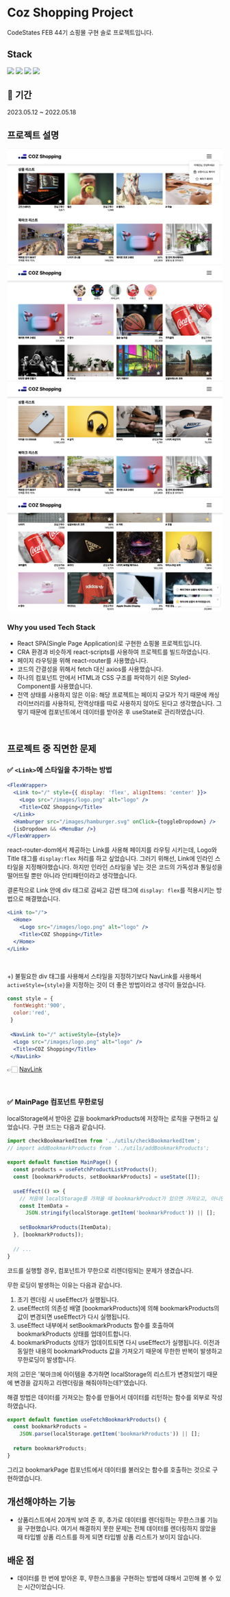 # Coz Shopping Project

CodeStates FEB 44기 쇼핑몰 구현 솔로 프로젝트입니다.

## Stack

<img src="https://img.shields.io/badge/React-61DAFB?style=flat-square&logo=React&logoColor=white"/>
<img src="https://img.shields.io/badge/StyledComponents-DB7093?style=flat-square&logo=styledcomponents&logoColor=white"/>
<img src="https://img.shields.io/badge/axios-5A29E4?style=flat-square&logo=axios&logoColor=white"/>
<img src="https://img.shields.io/badge/reactRouter-CA4245?style=flat-square&logo=reactRouter&logoColor=white"/>

## 📅 기간

2023.05.12 ~ 2022.05.18

## 프로젝트 설명

![](./public/images/23-05-18-1.png)
![](./public/images/23-05-18-2.png)
![](./public/images/23-05-18-3.png)
![](./public/images/23-05-18-4.png)

### Why you used Tech Stack

- React SPA(Single Page Application)로 구현한 쇼핑몰 프로젝트입니다.
- CRA 환경과 비슷하게 react-scripts를 사용하여 프로젝트를 빌드하였습니다.
- 페이지 라우팅을 위해 react-router를 사용했습니다.
- 코드의 간결성을 위해서 fetch 대신 axios를 사용했습니다.
- 하나의 컴포넌트 안에서 HTML과 CSS 구조를 파악하기 쉬운 Styled-Component를 사용했습니다.
- 전역 상태를 사용하지 않은 이유: 해당 프로젝트는 페이지 규모가 작기 때문에 캐싱 라이브러리를 사용하되, 전역상태를 따로 사용하지 않아도 된다고 생각했습니다. 그렇기 때문에 컴포넌트에서 데이터를 받아온 후 useState로 관리하였습니다.

<br />

## 프로젝트 중 직면한 문제

### ✅ `<Link>`에 스타일을 추가하는 방법

```jsx
<FlexWrapper>
  <Link to="/" style={{ display: 'flex', alignItems: 'center' }}>
    <Logo src="/images/logo.png" alt="logo" />
    <Title>COZ Shopping</Title>
  </Link>
  <Hamburger src="/images/hamburger.svg" onClick={toggleDropdown} />
  {isDropdown && <MenuBar />}
</FlexWrapper>
```

react-router-dom에서 제공하는 Link를 사용해 페이지를 라우팅 시키는데, Logo와 Title 태그를 `display:flex` 처리를 하고 싶었습니다. 그러기 위해선, Link에 인라인 스타일을 지정해야했습니다. 하지만 인라인 스타일을 넣는 것은 코드의 가독성과 통일성을 떨어뜨릴 뿐만 아니라 안티패턴이라고 생각했습니다.

결론적으로 Link 안에 div 태그로 감싸고 감싼 태그에 `display: flex`를 적용시키는 방법으로 해결했습니다.

```jsx
<Link to="/">
  <Home>
    <Logo src="/images/logo.png" alt="logo" />
    <Title>COZ Shopping</Title>
  </Home>
</Link>
```

<br />

+) 불필요한 div 태그를 사용해서 스타일을 지정하기보다 NavLink를 사용해서 `activeStyle={style}`을 지정하는 것이 더 좋은 방법이라고 생각이 들었습니다.

```jsx
const style = {
  fontWeight:'900',
  color:'red',
 }

 <NavLink to="/" activeStyle={style}>
  <Logo src="/images/logo.png" alt="logo" />
  <Title>COZ Shopping</Title>
 </NavLink>
```

👉🏻 [NavLink](https://reactrouter.com/en/main/components/nav-link)

<br />

### ✅ MainPage 컴포넌트 무한로딩

localStorage에서 받아온 값을 bookmarkProducts에 저장하는 로직을 구현하고 싶었습니다. 구현 코드는 다음과 같습니다.

```jsx
import checkBookmarkedItem from '../utils/checkBookmarkedItem';
// import addBookmarkProducts from '../utils/addBookmarkProducts';

export default function MainPage() {
  const products = useFetchProductListProducts();
  const [bookmarkProducts, setBookmarkProducts] = useState([]);

  useEffect(() => {
    // 처음에 localStorage를 가져올 때 bookmarkProduct가 있으면 가져오고, 아니면 빈 배열로 가져오기
    const ItemData =
      JSON.stringify(localStorage.getItem('bookmarkProduct')) || [];

    setBookmarkProducts(ItemData);
  }, [bookmarkProducts]);

  // ...
}
```

코드를 실행할 경우, 컴포넌트가 무한으로 리렌더링되는 문제가 생겼습니다.

무한 로딩이 발생하는 이유는 다음과 같습니다.

1. 초기 렌더링 시 useEffect가 실행됩니다.
2. useEffect의 의존성 배열 [bookmarkProducts]에 의해 bookmarkProducts의 값이 변경되면 useEffect가 다시 실행됩니다.
3. useEffect 내부에서 setBookmarkProducts 함수를 호출하여 bookmarkProducts 상태를 업데이트합니다.
4. bookmarkProducts 상태가 업데이트되면 다시 useEffect가 실행됩니다.
   이전과 동일한 내용의 bookmarkProducts 값을 가져오기 때문에 무한한 반복이 발생하고 무한로딩이 발생합니다.

저의 고민은 '북마크에 아이템을 추가하면 localStorage의 리스트가 변경되었기 때문에 변경을 감지하고 리렌더링을 해줘야하는데?'였습니다.

해결 방법은 데이터를 가져오는 함수를 만들어서 데이터를 리턴하는 함수를 외부로 작성하였습니다.

```jsx
export default function useFetchBookmarkProducts() {
  const bookmarkProducts =
    JSON.parse(localStorage.getItem('bookmarkProducts')) || [];

  return bookmarkProducts;
}
```

그리고 bookmarkPage 컴포넌트에서 데이터를 불러오는 함수를 호출하는 것으로 구현하였습니다.

## 개선해야하는 기능

- 상품리스트에서 20개씩 보여 준 후, 추가로 데이터를 렌더링하는 무한스크롤 기능을 구현했습니다. 여기서 해결하지 못한 문제는 전체 데이터를 렌더링하지 않았을 때 타입별 상품 리스트를 하게 되면 타입별 상품 리스트가 보이지 않습니다.

## 배운 점

- 데이터를 한 번에 받아온 후, 무한스크롤을 구현하는 방법에 대해서 고민해 볼 수 있는 시간이었습니다.
